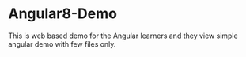 # Angular8-Demo
This is web based demo for the Angular learners and they view simple angular demo with few files only.
